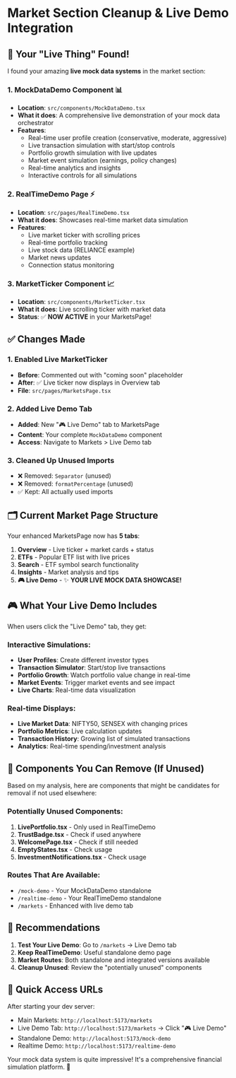 # Market Section Cleanup & Live Demo Integration

## 🎯 Your "Live Thing" Found!

I found your amazing **live mock data systems** in the market section:

### 1. **MockDataDemo Component** 📊
- **Location**: `src/components/MockDataDemo.tsx`
- **What it does**: A comprehensive live demonstration of your mock data orchestrator
- **Features**:
  - Real-time user profile creation (conservative, moderate, aggressive)
  - Live transaction simulation with start/stop controls
  - Portfolio growth simulation with live updates
  - Market event simulation (earnings, policy changes)
  - Real-time analytics and insights
  - Interactive controls for all simulations

### 2. **RealTimeDemo Page** ⚡
- **Location**: `src/pages/RealTimeDemo.tsx`
- **What it does**: Showcases real-time market data simulation
- **Features**:
  - Live market ticker with scrolling prices
  - Real-time portfolio tracking
  - Live stock data (RELIANCE example)
  - Market news updates
  - Connection status monitoring

### 3. **MarketTicker Component** 📈
- **Location**: `src/components/MarketTicker.tsx`  
- **What it does**: Live scrolling ticker with market data
- **Status**: ✅ **NOW ACTIVE** in your MarketsPage!

## ✅ Changes Made

### 1. **Enabled Live MarketTicker**
- **Before**: Commented out with "coming soon" placeholder
- **After**: ✅ Live ticker now displays in Overview tab
- **File**: `src/pages/MarketsPage.tsx`

### 2. **Added Live Demo Tab**
- **Added**: New "🎮 Live Demo" tab to MarketsPage
- **Content**: Your complete `MockDataDemo` component
- **Access**: Navigate to Markets > Live Demo tab

### 3. **Cleaned Up Unused Imports**
- ❌ Removed: `Separator` (unused)
- ❌ Removed: `formatPercentage` (unused)
- ✅ Kept: All actually used imports

## 🗂️ Current Market Page Structure

Your enhanced MarketsPage now has **5 tabs**:

1. **Overview** - Live ticker + market cards + status
2. **ETFs** - Popular ETF list with live prices  
3. **Search** - ETF symbol search functionality
4. **Insights** - Market analysis and tips
5. **🎮 Live Demo** - ✨ **YOUR LIVE MOCK DATA SHOWCASE!**

## 🎮 What Your Live Demo Includes

When users click the "Live Demo" tab, they get:

### Interactive Simulations:
- **User Profiles**: Create different investor types
- **Transaction Simulator**: Start/stop live transactions  
- **Portfolio Growth**: Watch portfolio value change in real-time
- **Market Events**: Trigger market events and see impact
- **Live Charts**: Real-time data visualization

### Real-time Displays:
- **Live Market Data**: NIFTY50, SENSEX with changing prices
- **Portfolio Metrics**: Live calculation updates
- **Transaction History**: Growing list of simulated transactions  
- **Analytics**: Real-time spending/investment analysis

## 🚀 Components You Can Remove (If Unused)

Based on my analysis, here are components that might be candidates for removal if not used elsewhere:

### Potentially Unused Components:
1. **LivePortfolio.tsx** - Only used in RealTimeDemo
2. **TrustBadge.tsx** - Check if used anywhere
3. **WelcomePage.tsx** - Check if still needed
4. **EmptyStates.tsx** - Check usage
5. **InvestmentNotifications.tsx** - Check usage

### Routes That Are Available:
- `/mock-demo` - Your MockDataDemo standalone
- `/realtime-demo` - Your RealTimeDemo standalone  
- `/markets` - Enhanced with live demo tab

## 🎯 Recommendations

1. **Test Your Live Demo**: Go to `/markets` → Live Demo tab
2. **Keep RealTimeDemo**: Useful standalone demo page
3. **Market Routes**: Both standalone and integrated versions available
4. **Cleanup Unused**: Review the "potentially unused" components

## 📍 Quick Access URLs

After starting your dev server:
- Main Markets: `http://localhost:5173/markets`
- Live Demo Tab: `http://localhost:5173/markets` → Click "🎮 Live Demo"
- Standalone Demo: `http://localhost:5173/mock-demo`
- Realtime Demo: `http://localhost:5173/realtime-demo`

Your mock data system is quite impressive! It's a comprehensive financial simulation platform. 🚀

